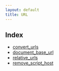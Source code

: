 ```yaml
---
layout: default
title: URL
---
```


<div class="wiki-index">

## Index

*   [convert_urls](../configuration/Configuration3x@convert_urls)
*   [document_base_url](../configuration/Configuration3x@document_base_url)
*   [relative_urls](../configuration/Configuration3x@relative_urls)
*   [remove_script_host](../configuration/Configuration3x@remove_script_host)

</div>